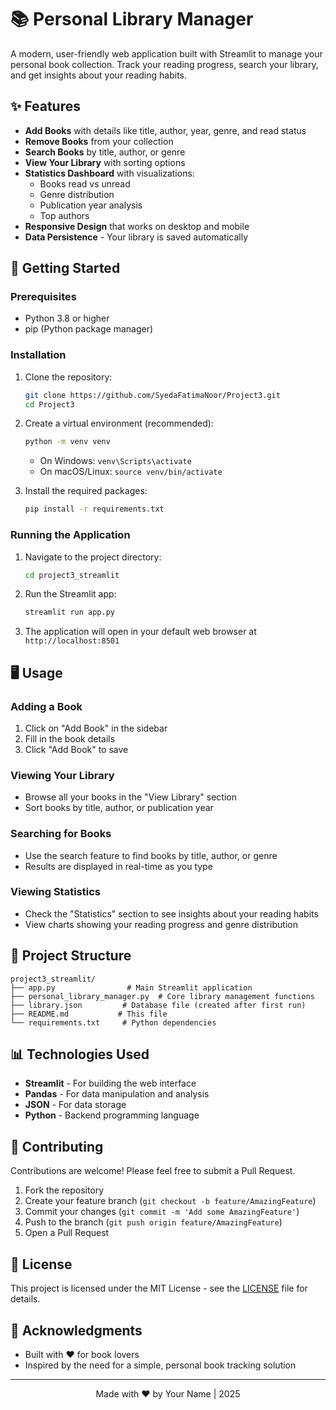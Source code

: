 # 📚 Personal Library Manager

A modern, user-friendly web application built with Streamlit to manage your personal book collection. Track your reading progress, search your library, and get insights about your reading habits.

## ✨ Features

- **Add Books** with details like title, author, year, genre, and read status
- **Remove Books** from your collection
- **Search Books** by title, author, or genre
- **View Your Library** with sorting options
- **Statistics Dashboard** with visualizations:
  - Books read vs unread
  - Genre distribution
  - Publication year analysis
  - Top authors
- **Responsive Design** that works on desktop and mobile
- **Data Persistence** - Your library is saved automatically

## 🚀 Getting Started

### Prerequisites

- Python 3.8 or higher
- pip (Python package manager)

### Installation

1. Clone the repository:
   ```bash
   git clone https://github.com/SyedaFatimaNoor/Project3.git
   cd Project3
   ```

2. Create a virtual environment (recommended):
   ```bash
   python -m venv venv
   ```
   - On Windows: `venv\Scripts\activate`
   - On macOS/Linux: `source venv/bin/activate`

3. Install the required packages:
   ```bash
   pip install -r requirements.txt
   ```

### Running the Application

1. Navigate to the project directory:
   ```bash
   cd project3_streamlit
   ```

2. Run the Streamlit app:
   ```bash
   streamlit run app.py
   ```

3. The application will open in your default web browser at `http://localhost:8501`

## 🖥️ Usage

### Adding a Book
1. Click on "Add Book" in the sidebar
2. Fill in the book details
3. Click "Add Book" to save

### Viewing Your Library
- Browse all your books in the "View Library" section
- Sort books by title, author, or publication year

### Searching for Books
- Use the search feature to find books by title, author, or genre
- Results are displayed in real-time as you type

### Viewing Statistics
- Check the "Statistics" section to see insights about your reading habits
- View charts showing your reading progress and genre distribution

## 📂 Project Structure

```
project3_streamlit/
├── app.py                # Main Streamlit application
├── personal_library_manager.py  # Core library management functions
├── library.json         # Database file (created after first run)
├── README.md           # This file
└── requirements.txt     # Python dependencies
```

## 📊 Technologies Used

- **Streamlit** - For building the web interface
- **Pandas** - For data manipulation and analysis
- **JSON** - For data storage
- **Python** - Backend programming language

## 🤝 Contributing

Contributions are welcome! Please feel free to submit a Pull Request.

1. Fork the repository
2. Create your feature branch (`git checkout -b feature/AmazingFeature`)
3. Commit your changes (`git commit -m 'Add some AmazingFeature'`)
4. Push to the branch (`git push origin feature/AmazingFeature`)
5. Open a Pull Request

## 📝 License

This project is licensed under the MIT License - see the [LICENSE](LICENSE) file for details.

## 🙏 Acknowledgments

- Built with ❤️ for book lovers
- Inspired by the need for a simple, personal book tracking solution

---

<div align="center">
  Made with ❤️ by Your Name | 2025
</div>